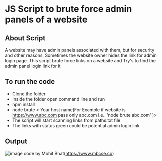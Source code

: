# JS Script to brute force admin panels of a website

## About Script
A website may have admin panels associated with them, but for security and other reasons, Sometimes the website owner hides the link for admin login page. This script brute force links on a website and Try's to find the admin panel login link for it

## To run the code
- Clone the folder
- Inside the folder open command line and run
- npm install
- node brute < Your host name(For Example if website is https://www.abc.com pass only abc.com i.e.. 'node brute abc.com' )>
- The script will start scanning links from paths.txt file
- The links with status green could be potential admin login link

## Output 
![image](https://github.com/mbcse/Rotten-Scripts/blob/bruteadmin/Brute_Force_Admin/brute.png)
code by Mohit Bhat(https://www.mbcse.co)
